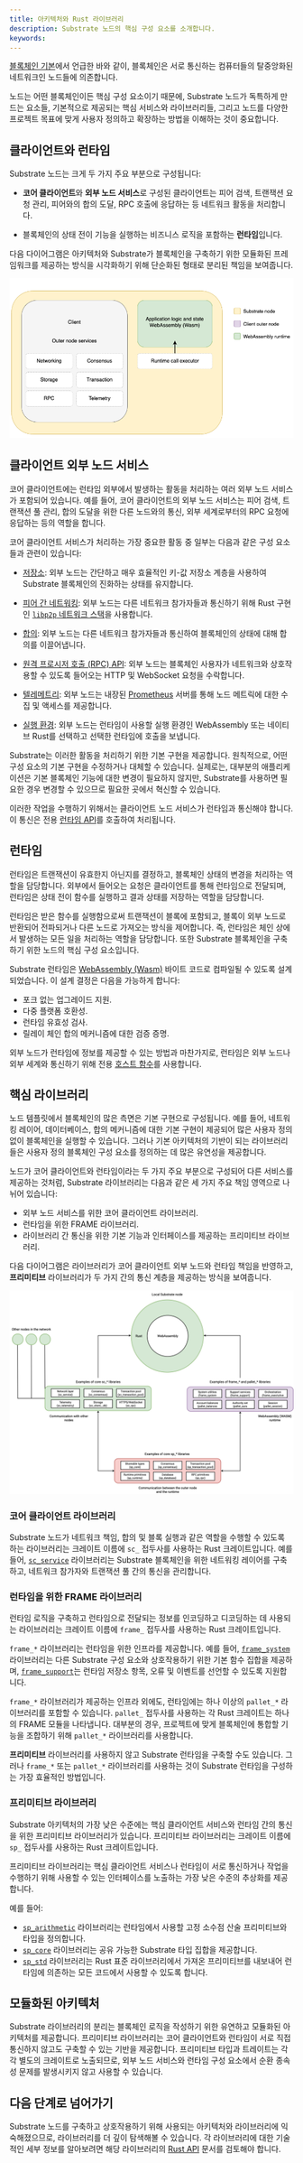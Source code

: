 ```yaml
---
title: 아키텍처와 Rust 라이브러리
description: Substrate 노드의 핵심 구성 요소를 소개합니다.
keywords:
---
```


[블록체인 기본](/learn/blockchain-basics)에서 언급한 바와 같이, 블록체인은 서로 통신하는 컴퓨터들의 탈중앙화된 네트워크인 노드들에 의존합니다.

노드는 어떤 블록체인이든 핵심 구성 요소이기 때문에, Substrate 노드가 독특하게 만드는 요소들, 기본적으로 제공되는 핵심 서비스와 라이브러리들, 그리고 노드를 다양한 프로젝트 목표에 맞게 사용자 정의하고 확장하는 방법을 이해하는 것이 중요합니다.

## 클라이언트와 런타임

Substrate 노드는 크게 두 가지 주요 부분으로 구성됩니다:

- **코어 클라이언트**와 **외부 노드 서비스**로 구성된 클라이언트는 피어 검색, 트랜잭션 요청 관리, 피어와의 합의 도달, RPC 호출에 응답하는 등 네트워크 활동을 처리합니다.

- 블록체인의 상태 전이 기능을 실행하는 비즈니스 로직을 포함하는 **런타임**입니다.

다음 다이어그램은 아키텍처와 Substrate가 블록체인을 구축하기 위한 모듈화된 프레임워크를 제공하는 방식을 시각화하기 위해 단순화된 형태로 분리된 책임을 보여줍니다.

![Substrate 아키텍처](/media/images/docs/simplified-architecture.png)

## 클라이언트 외부 노드 서비스

코어 클라이언트에는 런타임 외부에서 발생하는 활동을 처리하는 여러 외부 노드 서비스가 포함되어 있습니다.
예를 들어, 코어 클라이언트의 외부 노드 서비스는 피어 검색, 트랜잭션 풀 관리, 합의 도달을 위한 다른 노드와의 통신, 외부 세계로부터의 RPC 요청에 응답하는 등의 역할을 합니다.

코어 클라이언트 서비스가 처리하는 가장 중요한 활동 중 일부는 다음과 같은 구성 요소들과 관련이 있습니다:

- [저장소](/learn/state-transitions-and-storage/): 외부 노드는 간단하고 매우 효율적인 키-값 저장소 계층을 사용하여 Substrate 블록체인의 진화하는 상태를 유지합니다.

- [피어 간 네트워킹](/learn/networks-and-nodes/): 외부 노드는 다른 네트워크 참가자들과 통신하기 위해 Rust 구현인 [`libp2p` 네트워크 스택](https://libp2p.io/)을 사용합니다.

- [합의](/learn/consensus/): 외부 노드는 다른 네트워크 참가자들과 통신하여 블록체인의 상태에 대해 합의를 이끌어냅니다.

- [원격 프로시저 호출 (RPC) API](/build/remote-procedure-calls/): 외부 노드는 블록체인 사용자가 네트워크와 상호작용할 수 있도록 들어오는 HTTP 및 WebSocket 요청을 수락합니다.

- [텔레메트리](/maintain/monitor/): 외부 노드는 내장된 [Prometheus](https://prometheus.io/) 서버를 통해 노드 메트릭에 대한 수집 및 액세스를 제공합니다.

- [실행 환경](/build/build-process/): 외부 노드는 런타임이 사용할 실행 환경인 WebAssembly 또는 네이티브 Rust를 선택하고 선택한 런타임에 호출을 보냅니다.

Substrate는 이러한 활동을 처리하기 위한 기본 구현을 제공합니다.
원칙적으로, 어떤 구성 요소의 기본 구현을 수정하거나 대체할 수 있습니다.
실제로는, 대부분의 애플리케이션은 기본 블록체인 기능에 대한 변경이 필요하지 않지만, Substrate를 사용하면 필요한 경우 변경할 수 있으므로 필요한 곳에서 혁신할 수 있습니다.

이러한 작업을 수행하기 위해서는 클라이언트 노드 서비스가 런타임과 통신해야 합니다.
이 통신은 전용 [런타임 API](/reference/runtime-apis/)를 호출하여 처리됩니다.

## 런타임

런타임은 트랜잭션이 유효한지 아닌지를 결정하고, 블록체인 상태의 변경을 처리하는 역할을 담당합니다.
외부에서 들어오는 요청은 클라이언트를 통해 런타임으로 전달되며, 런타임은 상태 전이 함수를 실행하고 결과 상태를 저장하는 역할을 담당합니다.

런타임은 받은 함수를 실행함으로써 트랜잭션이 블록에 포함되고, 블록이 외부 노드로 반환되어 전파되거나 다른 노드로 가져오는 방식을 제어합니다.
즉, 런타임은 체인 상에서 발생하는 모든 일을 처리하는 역할을 담당합니다.
또한 Substrate 블록체인을 구축하기 위한 노드의 핵심 구성 요소입니다.

Substrate 런타임은 [WebAssembly (Wasm)](/reference/glossary#webassembly-wasm) 바이트 코드로 컴파일될 수 있도록 설계되었습니다.
이 설계 결정은 다음을 가능하게 합니다:

- 포크 없는 업그레이드 지원.
- 다중 플랫폼 호환성.
- 런타임 유효성 검사.
- 릴레이 체인 합의 메커니즘에 대한 검증 증명.

외부 노드가 런타임에 정보를 제공할 수 있는 방법과 마찬가지로, 런타임은 외부 노드나 외부 세계와 통신하기 위해 전용 [호스트 함수](https://paritytech.github.io/substrate/master/sp_io/index.html)를 사용합니다.

## 핵심 라이브러리

노드 템플릿에서 블록체인의 많은 측면은 기본 구현으로 구성됩니다.
예를 들어, 네트워킹 레이어, 데이터베이스, 합의 메커니즘에 대한 기본 구현이 제공되어 많은 사용자 정의 없이 블록체인을 실행할 수 있습니다.
그러나 기본 아키텍처의 기반이 되는 라이브러리들은 사용자 정의 블록체인 구성 요소를 정의하는 데 많은 유연성을 제공합니다.

노드가 코어 클라이언트와 런타임이라는 두 가지 주요 부분으로 구성되어 다른 서비스를 제공하는 것처럼, Substrate 라이브러리는 다음과 같은 세 가지 주요 책임 영역으로 나뉘어 있습니다:

- 외부 노드 서비스를 위한 코어 클라이언트 라이브러리.
- 런타임을 위한 FRAME 라이브러리.
- 라이브러리 간 통신을 위한 기본 기능과 인터페이스를 제공하는 프리미티브 라이브러리.

다음 다이어그램은 라이브러리가 코어 클라이언트 외부 노드와 런타임 책임을 반영하고, **프리미티브** 라이브러리가 두 가지 간의 통신 계층을 제공하는 방식을 보여줍니다.

![코어 노드 라이브러리: 외부 노드와 런타임](/media/images/docs/libraries.png)

### 코어 클라이언트 라이브러리

Substrate 노드가 네트워크 책임, 합의 및 블록 실행과 같은 역할을 수행할 수 있도록 하는 라이브러리는 크레이트 이름에 `sc_` 접두사를 사용하는 Rust 크레이트입니다.
예를 들어, [`sc_service`](https://paritytech.github.io/substrate/master/sc_service/index.html) 라이브러리는 Substrate 블록체인을 위한 네트워킹 레이어를 구축하고, 네트워크 참가자와 트랜잭션 풀 간의 통신을 관리합니다.

### 런타임을 위한 FRAME 라이브러리

런타임 로직을 구축하고 런타임으로 전달되는 정보를 인코딩하고 디코딩하는 데 사용되는 라이브러리는 크레이트 이름에 `frame_` 접두사를 사용하는 Rust 크레이트입니다.

`frame_*` 라이브러리는 런타임을 위한 인프라를 제공합니다.
예를 들어, [`frame_system`](https://paritytech.github.io/substrate/master/frame_system/index.html) 라이브러리는 다른 Substrate 구성 요소와 상호작용하기 위한 기본 함수 집합을 제공하며, [`frame_support`](https://paritytech.github.io/substrate/master/frame_support/index.html)는 런타임 저장소 항목, 오류 및 이벤트를 선언할 수 있도록 지원합니다.

`frame_*` 라이브러리가 제공하는 인프라 외에도, 런타임에는 하나 이상의 `pallet_*` 라이브러리를 포함할 수 있습니다.
`pallet_` 접두사를 사용하는 각 Rust 크레이트는 하나의 FRAME 모듈을 나타냅니다.
대부분의 경우, 프로젝트에 맞게 블록체인에 통합할 기능을 조합하기 위해 `pallet_*` 라이브러리를 사용합니다.

**프리미티브** 라이브러리를 사용하지 않고 Substrate 런타임을 구축할 수도 있습니다.
그러나 `frame_*` 또는 `pallet_*` 라이브러리를 사용하는 것이 Substrate 런타임을 구성하는 가장 효율적인 방법입니다.

### 프리미티브 라이브러리

Substrate 아키텍처의 가장 낮은 수준에는 핵심 클라이언트 서비스와 런타임 간의 통신을 위한 프리미티브 라이브러리가 있습니다.
프리미티브 라이브러리는 크레이트 이름에 `sp_` 접두사를 사용하는 Rust 크레이트입니다.

프리미티브 라이브러리는 핵심 클라이언트 서비스나 런타임이 서로 통신하거나 작업을 수행하기 위해 사용할 수 있는 인터페이스를 노출하는 가장 낮은 수준의 추상화를 제공합니다.

예를 들어:

- [`sp_arithmetic`](https://paritytech.github.io/substrate/master/sp_arithmetic/index.html) 라이브러리는 런타임에서 사용할 고정 소수점 산술 프리미티브와 타입을 정의합니다.
- [`sp_core`](https://paritytech.github.io/substrate/master/sp_core/index.html) 라이브러리는 공유 가능한 Substrate 타입 집합을 제공합니다.
- [`sp_std`](https://paritytech.github.io/substrate/master/sp_std/index.html) 라이브러리는 Rust 표준 라이브러리에서 가져온 프리미티브를 내보내어 런타임에 의존하는 모든 코드에서 사용할 수 있도록 합니다.

## 모듈화된 아키텍처

Substrate 라이브러리의 분리는 블록체인 로직을 작성하기 위한 유연하고 모듈화된 아키텍처를 제공합니다.
프리미티브 라이브러리는 코어 클라이언트와 런타임이 서로 직접 통신하지 않고도 구축할 수 있는 기반을 제공합니다.
프리미티브 타입과 트레이트는 각각 별도의 크레이트로 노출되므로, 외부 노드 서비스와 런타임 구성 요소에서 순환 종속성 문제를 발생시키지 않고 사용할 수 있습니다.

## 다음 단계로 넘어가기

Substrate 노드를 구축하고 상호작용하기 위해 사용되는 아키텍처와 라이브러리에 익숙해졌으므로, 라이브러리를 더 깊이 탐색해볼 수 있습니다.
각 라이브러리에 대한 기술적인 세부 정보를 알아보려면 해당 라이브러리의 [Rust API](https://paritytech.github.io/substrate/master/) 문서를 검토해야 합니다.